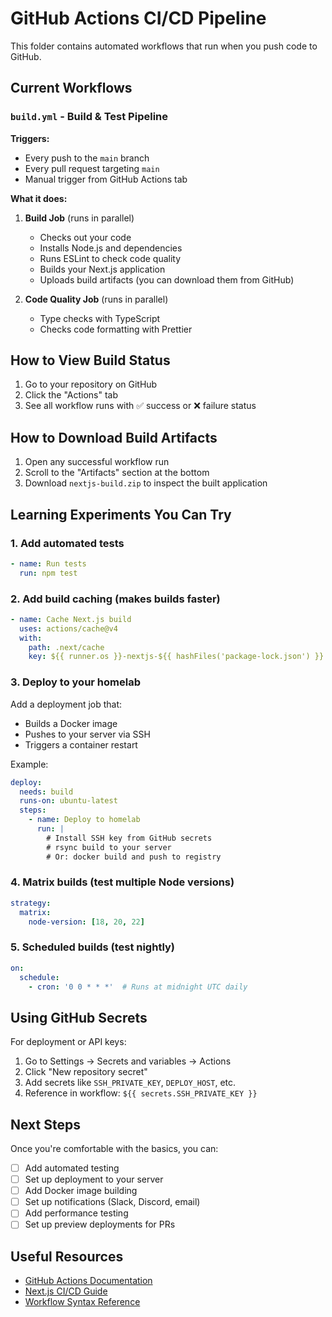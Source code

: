 # GitHub Actions CI/CD Pipeline

This folder contains automated workflows that run when you push code to GitHub.

## Current Workflows

### `build.yml` - Build & Test Pipeline

**Triggers:**
- Every push to the `main` branch
- Every pull request targeting `main`
- Manual trigger from GitHub Actions tab

**What it does:**

1. **Build Job** (runs in parallel)
   - Checks out your code
   - Installs Node.js and dependencies
   - Runs ESLint to check code quality
   - Builds your Next.js application
   - Uploads build artifacts (you can download them from GitHub)

2. **Code Quality Job** (runs in parallel)
   - Type checks with TypeScript
   - Checks code formatting with Prettier

## How to View Build Status

1. Go to your repository on GitHub
2. Click the "Actions" tab
3. See all workflow runs with ✅ success or ❌ failure status

## How to Download Build Artifacts

1. Open any successful workflow run
2. Scroll to the "Artifacts" section at the bottom
3. Download `nextjs-build.zip` to inspect the built application

## Learning Experiments You Can Try

### 1. **Add automated tests**
```yaml
- name: Run tests
  run: npm test
```

### 2. **Add build caching** (makes builds faster)
```yaml
- name: Cache Next.js build
  uses: actions/cache@v4
  with:
    path: .next/cache
    key: ${{ runner.os }}-nextjs-${{ hashFiles('package-lock.json') }}
```

### 3. **Deploy to your homelab**
Add a deployment job that:
- Builds a Docker image
- Pushes to your server via SSH
- Triggers a container restart

Example:
```yaml
deploy:
  needs: build
  runs-on: ubuntu-latest
  steps:
    - name: Deploy to homelab
      run: |
        # Install SSH key from GitHub secrets
        # rsync build to your server
        # Or: docker build and push to registry
```

### 4. **Matrix builds** (test multiple Node versions)
```yaml
strategy:
  matrix:
    node-version: [18, 20, 22]
```

### 5. **Scheduled builds** (test nightly)
```yaml
on:
  schedule:
    - cron: '0 0 * * *'  # Runs at midnight UTC daily
```

## Using GitHub Secrets

For deployment or API keys:
1. Go to Settings → Secrets and variables → Actions
2. Click "New repository secret"
3. Add secrets like `SSH_PRIVATE_KEY`, `DEPLOY_HOST`, etc.
4. Reference in workflow: `${{ secrets.SSH_PRIVATE_KEY }}`

## Next Steps

Once you're comfortable with the basics, you can:
- [ ] Add automated testing
- [ ] Set up deployment to your server
- [ ] Add Docker image building
- [ ] Set up notifications (Slack, Discord, email)
- [ ] Add performance testing
- [ ] Set up preview deployments for PRs

## Useful Resources

- [GitHub Actions Documentation](https://docs.github.com/en/actions)
- [Next.js CI/CD Guide](https://nextjs.org/docs/pages/building-your-application/deploying/ci-build-caching)
- [Workflow Syntax Reference](https://docs.github.com/en/actions/using-workflows/workflow-syntax-for-github-actions)
